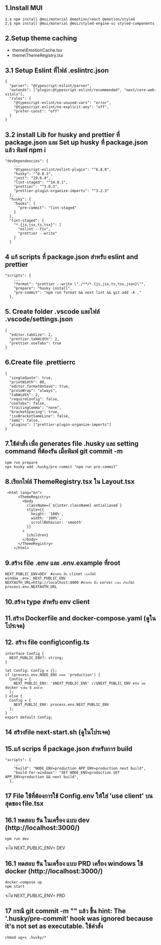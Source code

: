 ## 1.Install MUI
```
1.$ npm install @mui/material @emotion/react @emotion/styled
2.$ npm install @mui/material @mui/styled-engine-sc styled-components
```

## 2.Setup theme caching
- theme\EmotionCache.tsx
- theme\ThemeRegistry.tsx

## 3.1 Setup Eslint ที่ไฟล์ .eslintrc.json
```
{
  "parser": "@typescript-eslint/parser",
  "extends": ["plugin:@typescript-eslint/recommended", "next/core-web-vitals"],
  "rules": {
    "@typescript-eslint/no-unused-vars": "error",
    "@typescript-eslint/no-explicit-any": "off",
    "prefer-const": "off"
  }
}

```

## 3.2 install Lib for husky and prettier ที่ package.json และ Set up husky ที่ package.json  แล้ว พิมพ์ npm i
```
"devDependencies": {
    ...
    "@typescript-eslint/eslint-plugin": "^6.8.0",
    "husky": "^8.0.3",
    "jest": "29.6.4",
    "lint-staged": "^14.0.1",
    "prettier": "^3.0.3",
    "prettier-plugin-organize-imports": "^3.2.3"
  },
  "husky": {
    "hooks": {
      "pre-commit": "lint-staged"
    }
  },
  "lint-staged": {
    "*.{js,jsx,ts,tsx}": [
      "eslint --fix",
      "prettier --write"
    ]
  }
```

## 4 แก้ scripts ที่  package.json สำหรับ eslint and prettier
```
"scripts": {
    ...
    "format": "prettier --write \"./**/*.{js,jsx,ts,tsx,json}\"",
    "prepare": "husky install",
    "pre-commit": "npm run format && next lint && git add -A ."
  },
```

## 5. Create folder .vscode และไฟล์  .vscode/settings.json
```
{
  "editor.tabSize": 2,
  "prettier.tabWidth": 2,
  "prettier.useTabs": true
}
```

## 6.Create file .prettierrc  
```
{
  "singleQuote": true,
  "printWidth": 80,
  "editor.formatOnSave": true,
  "proseWrap": "always",
  "tabWidth": 2,
  "requireConfig": false,
  "useTabs": false,
  "trailingComma": "none",
  "bracketSpacing": true,
  "jsxBracketSameLine": false,
  "semi": false,
  "plugins": ["prettier-plugin-organize-imports"]
}
```

## 7.ใช้คำสั่ง เพื่อ generates file .husky  และ setting command ที่ต้องรัน เมื่อพิมพ์ git commit -m
```
npm run prepare
npx husky add .husky/pre-commit "npm run pre-commit"
```

## 8.เรียกไฟล์ ThemeRegistry.tsx ใน Layout.tsx
```
 <html lang="en">
      <ThemeRegistry>
        <body
          className={`${inter.className} antialiased`}
          style={{
            height: '100%',
            width: '100%',
            scrollBehavior: 'smooth'
          }}
        >
          {children}
        </body>
      </ThemeRegistry>
    </html>
```

## 9.สร้าง file .env และ .env.example ที่root
```
NEXT_PUBLIC_ENV=DEV  #สำหรับ ฝั่ง clinet เวลาใช้ก็ window_.env._NEXT_PUBLIC_ENV
NEXTAUTH_URL=http://localhost:8000 #สำหรับ ฝั่ง server เวลา เรียกใช้ก้ process.env.NEXTAUTH_URL
```

## 10.สร้าง type สำหรับ env client


## 11.สร้าง Dockerfile and docker-compose.yaml  (ดูในโปรเจค)
## 12. สร้าง file config\config.ts
```
interface Config {
  NEXT_PUBLIC_ENV?: string;
}

let Config: Config = {};
if (process.env.NODE_ENV === 'production') {
  Config = {
    NEXT_PUBLIC_ENV: '$NEXT_PUBLIC_ENV' //$NEXT_PUBLIC_ENV env บน docker จะติด $ มาด้วย
  };
} else {
  Config = {
    NEXT_PUBLIC_ENV: process.env.NEXT_PUBLIC_ENV
  };
}
export default Config;
```

## 14 สร้างfile next-start.sh  (ดูในโปรเจค)
## 15.แก้ scrips ที่ package.json สำหรับการ build
```
"scripts": {
    ...
    "build": "NODE_ENV=production APP_ENV=production next build",
    "build-for-windows": "SET NODE_ENV=production SET APP_ENV=production && next build",
  },
```

## 17 File ใช้ที่ต้องการใช้ Config.env ให้ใส่ 'use client' บนสุดของ file.tsx

## 16.1 ทดสอบ รัน ในเครื่อง แบบ dev  (http://localhost:3000/)
```
npm run dev
```
จะได้ NEXT_PUBLIC_ENV= DEV

## 16.1 ทดสอบ รัน ในเครื่อง แบบ PRD เครื่อง windows ใช้ docker (http://localhost:3000/)
```
docker-compose up
npm start
```
จะได้ NEXT_PUBLIC_ENV= PRD


## 17 กรณี git commit -m "" แล้ว ขึ้น hint: The '.husky/pre-commit' hook was ignored because it's not set as executable. ใช้คำสั่ง
```
chmod ug+x .husky/*
```